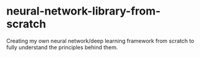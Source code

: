 # neural-network-library-from-scratch
Creating my own neural network/deep learning framework from scratch to fully understand the principles behind them.

